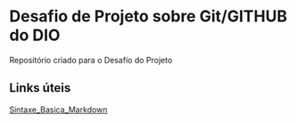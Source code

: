 # Desafio de Projeto sobre Git/GITHUB do DIO
Repositório criado para o Desafío do Projeto

## Links úteis
[Sintaxe_Basica_Markdown](https://www.markdownguide.org/basic-syntax/)
